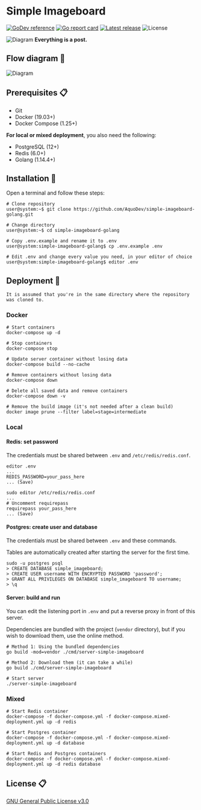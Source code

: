 # Simple Imageboard

[![GoDev reference](https://img.shields.io/badge/go.dev-reference-007d9c?logo=go)](https://pkg.go.dev/github.com/AquoDev/simple-imageboard-golang?tab=overview)
[![Go report card](https://goreportcard.com/badge/github.com/AquoDev/simple-imageboard-golang)](https://goreportcard.com/report/github.com/AquoDev/simple-imageboard-golang)
[![Latest release](https://img.shields.io/github/v/release/AquoDev/simple-imageboard-golang?logo=github)](https://github.com/AquoDev/simple-imageboard-golang/releases/latest)
![License](https://img.shields.io/github/license/AquoDev/simple-imageboard-golang)

![Diagram](https://i.imgur.com/MsP4QU4.png)
**Everything is a post.**

## Flow diagram 🔄

![Diagram](https://i.imgur.com/90MK3y8.png)

## Prerequisites 📋

- Git
- Docker (19.03+)
- Docker Compose (1.25+)

**For local or mixed deployment**, you also need the following:

- PostgreSQL (12+)
- Redis (6.0+)
- Golang (1.14.4+)

## Installation 🔧

Open a terminal and follow these steps:

```console
# Clone repository
user@system:~$ git clone https://github.com/AquoDev/simple-imageboard-golang.git

# Change directory
user@system:~$ cd simple-imageboard-golang

# Copy .env.example and rename it to .env
user@system:simple-imageboard-golang$ cp .env.example .env

# Edit .env and change every value you need, in your editor of choice
user@system:simple-imageboard-golang$ editor .env
```

## Deployment 🚀

`It is assumed that you're in the same directory where the repository was cloned to.`

### Docker

```console
# Start containers
docker-compose up -d
```

```console
# Stop containers
docker-compose stop
```

```console
# Update server container without losing data
docker-compose build --no-cache
```

```console
# Remove containers without losing data
docker-compose down
```

```console
# Delete all saved data and remove containers
docker-compose down -v
```

```console
# Remove the build image (it's not needed after a clean build)
docker image prune --filter label=stage=intermediate
```

### Local

#### Redis: set password

The credentials must be shared between `.env` and `/etc/redis/redis.conf`.

```console
editor .env
...
REDIS_PASSWORD=your_pass_here
... (Save)

sudo editor /etc/redis/redis.conf
...
# Uncomment requirepass
requirepass your_pass_here
... (Save)
```

#### Postgres: create user and database

The credentials must be shared between `.env` and these commands.

Tables are automatically created after starting the server for the first time.

```console
sudo -u postgres psql
> CREATE DATABASE simple_imageboard;
> CREATE USER username WITH ENCRYPTED PASSWORD 'password';
> GRANT ALL PRIVILEGES ON DATABASE simple_imageboard TO username;
> \q
```

#### Server: build and run

You can edit the listening port in `.env` and put a reverse proxy in front of this server.

Dependencies are bundled with the project (`vendor` directory), but if you wish to download them, use the online method.

```console
# Method 1: Using the bundled dependencies
go build -mod=vendor ./cmd/server-simple-imageboard

# Method 2: Download them (it can take a while)
go build ./cmd/server-simple-imageboard
```

```console
# Start server
./server-simple-imageboard
```

### Mixed

```console
# Start Redis container
docker-compose -f docker-compose.yml -f docker-compose.mixed-deployment.yml up -d redis
```

```console
# Start Postgres container
docker-compose -f docker-compose.yml -f docker-compose.mixed-deployment.yml up -d database
```

```console
# Start Redis and Postgres containers
docker-compose -f docker-compose.yml -f docker-compose.mixed-deployment.yml up -d redis database
```

## License 📋

[GNU General Public License v3.0](https://github.com/AquoDev/simple-imageboard-golang/blob/master/LICENSE)

